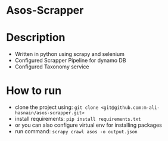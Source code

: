 # Asos-Scrapper

# Description

- Written in python using scrapy and selenium
- Configured Scrapper Pipeline for dynamo DB
- Configured Taxonomy service

# How to run

- clone the project using: `git clone <git@github.com:m-ali-hasnain/asos-scrapper.git>`
- install requirements: `pip install requirements.txt`
- or you can also configure virtual env for installing packages
- run command: `scrapy crawl asos -o output.json`
